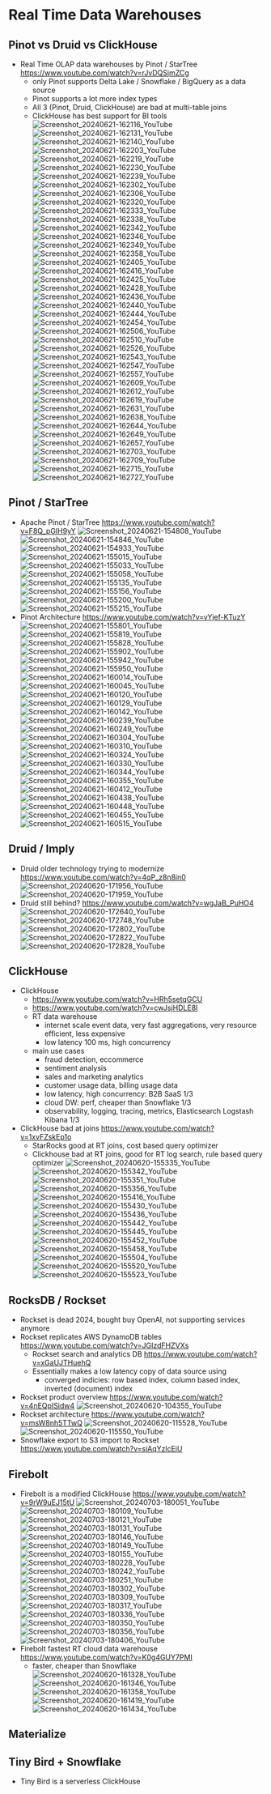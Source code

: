 # Real Time Data Warehouses

## Pinot vs Druid vs ClickHouse
- Real Time OLAP data warehouses by Pinot / StarTree https://www.youtube.com/watch?v=rJvDQSjmZCg
	- only Pinot supports Delta Lake / Snowflake / BigQuery as a data source
 	- Pinot supports a lot more index types
  	- All 3 (Pinot, Druid, ClickHouse) are bad at multi-table joins
  	- ClickHouse has best support for BI tools
![Screenshot_20240621-162116_YouTube](https://github.com/huang-pan/modern-data-stack-2023/assets/10567714/6e22630c-58b7-4e2a-a8a8-27c0506d7625)
![Screenshot_20240621-162131_YouTube](https://github.com/huang-pan/modern-data-stack-2023/assets/10567714/b9728ef6-9535-4819-aebb-bc923d0d3924)
![Screenshot_20240621-162140_YouTube](https://github.com/huang-pan/modern-data-stack-2023/assets/10567714/e0cfad74-3df4-49d0-aab0-2f44442d0db0)
![Screenshot_20240621-162203_YouTube](https://github.com/huang-pan/modern-data-stack-2023/assets/10567714/11391135-e222-4f01-8989-6d18460e3eee)
![Screenshot_20240621-162219_YouTube](https://github.com/huang-pan/modern-data-stack-2023/assets/10567714/bf765599-246a-4291-b9be-b5ff921e35d1)
![Screenshot_20240621-162230_YouTube](https://github.com/huang-pan/modern-data-stack-2023/assets/10567714/d8108f17-37a1-435b-842b-aea27228f7b3)
![Screenshot_20240621-162239_YouTube](https://github.com/huang-pan/modern-data-stack-2023/assets/10567714/a5fbbef6-a1d6-43fb-856d-9ac70585653e)
![Screenshot_20240621-162302_YouTube](https://github.com/huang-pan/modern-data-stack-2023/assets/10567714/c037ea26-44d5-4090-a8e0-7bd37b589fc9)
![Screenshot_20240621-162306_YouTube](https://github.com/huang-pan/modern-data-stack-2023/assets/10567714/6e69f0eb-84b5-48e5-b1ff-aa34d248acbd)
![Screenshot_20240621-162320_YouTube](https://github.com/huang-pan/modern-data-stack-2023/assets/10567714/39fcc694-a343-44a5-9b73-9a30e11ded7c)
![Screenshot_20240621-162333_YouTube](https://github.com/huang-pan/modern-data-stack-2023/assets/10567714/c4b0107b-ba80-498d-b0d7-e4a1eac967d5)
![Screenshot_20240621-162338_YouTube](https://github.com/huang-pan/modern-data-stack-2023/assets/10567714/bc629e87-7911-4c20-9bb2-5cf2803bb3c8)
![Screenshot_20240621-162342_YouTube](https://github.com/huang-pan/modern-data-stack-2023/assets/10567714/bde2a468-bd17-4633-8b7e-5a62daa3d206)
![Screenshot_20240621-162346_YouTube](https://github.com/huang-pan/modern-data-stack-2023/assets/10567714/5776f9d3-e105-4505-88c7-838c0aeba1fd)
![Screenshot_20240621-162349_YouTube](https://github.com/huang-pan/modern-data-stack-2023/assets/10567714/c5dd374e-e948-42c8-b6ae-868ab2daa7a2)
![Screenshot_20240621-162358_YouTube](https://github.com/huang-pan/modern-data-stack-2023/assets/10567714/361cfc38-65ee-458c-96dc-03c0cbd876e1)
![Screenshot_20240621-162405_YouTube](https://github.com/huang-pan/modern-data-stack-2023/assets/10567714/cb0dd973-8ab9-47bd-aaf4-dc6803f585a4)
![Screenshot_20240621-162416_YouTube](https://github.com/huang-pan/modern-data-stack-2023/assets/10567714/9556cff3-45ba-419c-8dda-71ed9093ff06)
![Screenshot_20240621-162425_YouTube](https://github.com/huang-pan/modern-data-stack-2023/assets/10567714/f59cebf4-e4b0-45fd-b5b8-71cb44403bf2)
![Screenshot_20240621-162428_YouTube](https://github.com/huang-pan/modern-data-stack-2023/assets/10567714/9af007e0-5390-4084-aba2-8c9112cee01e)
![Screenshot_20240621-162436_YouTube](https://github.com/huang-pan/modern-data-stack-2023/assets/10567714/ca657532-f536-4b41-a89d-c1339a2cd40d)
![Screenshot_20240621-162440_YouTube](https://github.com/huang-pan/modern-data-stack-2023/assets/10567714/9c37cae1-05bc-4b8a-b014-e7ceab54153e)
![Screenshot_20240621-162444_YouTube](https://github.com/huang-pan/modern-data-stack-2023/assets/10567714/2a7f091a-15b2-4af5-b1ec-d99add6fb800)
![Screenshot_20240621-162454_YouTube](https://github.com/huang-pan/modern-data-stack-2023/assets/10567714/fa1e401d-e954-4d5f-bad5-02ee4d03c5b2)
![Screenshot_20240621-162506_YouTube](https://github.com/huang-pan/modern-data-stack-2023/assets/10567714/9ab45cff-870e-4469-a204-194c5be33708)
![Screenshot_20240621-162510_YouTube](https://github.com/huang-pan/modern-data-stack-2023/assets/10567714/9991f810-ae90-46bc-812c-d2a3cb719ce5)
![Screenshot_20240621-162526_YouTube](https://github.com/huang-pan/modern-data-stack-2023/assets/10567714/bf22ff49-fa2e-473a-88c0-ac35a69861f9)
![Screenshot_20240621-162543_YouTube](https://github.com/huang-pan/modern-data-stack-2023/assets/10567714/fe8c991c-507e-4328-a5e4-b66e21fe1056)
![Screenshot_20240621-162547_YouTube](https://github.com/huang-pan/modern-data-stack-2023/assets/10567714/7731e952-9702-4350-b467-e383be9e08bf)
![Screenshot_20240621-162557_YouTube](https://github.com/huang-pan/modern-data-stack-2023/assets/10567714/a385fa14-fd14-4594-9717-bd8a96fb40bb)
![Screenshot_20240621-162609_YouTube](https://github.com/huang-pan/modern-data-stack-2023/assets/10567714/9aba5cc3-3f5c-41ab-8f30-f2e1da348f4d)
![Screenshot_20240621-162612_YouTube](https://github.com/huang-pan/modern-data-stack-2023/assets/10567714/691b1521-3838-47c5-9ac6-f06591a4530c)
![Screenshot_20240621-162619_YouTube](https://github.com/huang-pan/modern-data-stack-2023/assets/10567714/a903c1c8-57d5-419d-bb74-b394dc6b3f5c)
![Screenshot_20240621-162631_YouTube](https://github.com/huang-pan/modern-data-stack-2023/assets/10567714/c8abf184-4f08-4eff-aefb-ddc8911d7d1c)
![Screenshot_20240621-162638_YouTube](https://github.com/huang-pan/modern-data-stack-2023/assets/10567714/e1d9f3bb-3f7a-43fb-b34b-5f88a36273a0)
![Screenshot_20240621-162644_YouTube](https://github.com/huang-pan/modern-data-stack-2023/assets/10567714/986de999-c31d-42d9-917e-35cc65c3ce91)
![Screenshot_20240621-162649_YouTube](https://github.com/huang-pan/modern-data-stack-2023/assets/10567714/dadb4026-f138-4079-818f-41d95e69fe88)
![Screenshot_20240621-162657_YouTube](https://github.com/huang-pan/modern-data-stack-2023/assets/10567714/2deea5f4-a689-4387-af62-455b4766734a)
![Screenshot_20240621-162703_YouTube](https://github.com/huang-pan/modern-data-stack-2023/assets/10567714/e6d496fa-9dc1-449e-b1d9-66cf43cf5860)
![Screenshot_20240621-162709_YouTube](https://github.com/huang-pan/modern-data-stack-2023/assets/10567714/9fdccf86-b106-4dd8-8170-6f158ffda831)
![Screenshot_20240621-162715_YouTube](https://github.com/huang-pan/modern-data-stack-2023/assets/10567714/216e52c7-67d6-4f87-bdc4-a27c4b01098d)
![Screenshot_20240621-162727_YouTube](https://github.com/huang-pan/modern-data-stack-2023/assets/10567714/8eeecc88-70d5-4602-98d6-3456ac8cf1bd)

## Pinot / StarTree
- Apache Pinot / StarTree https://www.youtube.com/watch?v=F8Q_pGIH9yY
![Screenshot_20240621-154808_YouTube](https://github.com/huang-pan/modern-data-stack-2023/assets/10567714/9f6455ba-3cc2-43e7-83b1-2df50b8cd8fb)
![Screenshot_20240621-154846_YouTube](https://github.com/huang-pan/modern-data-stack-2023/assets/10567714/41e06c92-dd6e-4c9a-8766-625afb81f6f9)
![Screenshot_20240621-154933_YouTube](https://github.com/huang-pan/modern-data-stack-2023/assets/10567714/329182ec-36d2-4cf0-911d-c1aa0d0ff7b8)
![Screenshot_20240621-155015_YouTube](https://github.com/huang-pan/modern-data-stack-2023/assets/10567714/df5088db-dd69-4599-993e-ae92703ca0d2)
![Screenshot_20240621-155033_YouTube](https://github.com/huang-pan/modern-data-stack-2023/assets/10567714/ea8332dd-ef3c-47c3-8f61-bf1c8f6b2bd6)
![Screenshot_20240621-155058_YouTube](https://github.com/huang-pan/modern-data-stack-2023/assets/10567714/4b6917b4-aaf4-4e0d-9a2d-9685998beb41)
![Screenshot_20240621-155135_YouTube](https://github.com/huang-pan/modern-data-stack-2023/assets/10567714/5a45f2c8-53b4-4d45-866c-0044ac86705f)
![Screenshot_20240621-155156_YouTube](https://github.com/huang-pan/modern-data-stack-2023/assets/10567714/749f6d0c-bfa6-4b95-90f0-fecf996c2ac3)
![Screenshot_20240621-155200_YouTube](https://github.com/huang-pan/modern-data-stack-2023/assets/10567714/385c51ba-d55e-4dfe-bd05-7e88576e391f)
![Screenshot_20240621-155215_YouTube](https://github.com/huang-pan/modern-data-stack-2023/assets/10567714/ffa98b6d-77d4-4fb1-9b9a-33ed280e62ec)
- Pinot Architecture https://www.youtube.com/watch?v=vYjef-KTuzY
![Screenshot_20240621-155801_YouTube](https://github.com/huang-pan/modern-data-stack-2023/assets/10567714/f40d6d17-02dc-40ae-a655-8a7458002f44)
![Screenshot_20240621-155819_YouTube](https://github.com/huang-pan/modern-data-stack-2023/assets/10567714/b2feab2c-c98f-4fcd-a186-703643a443b9)
![Screenshot_20240621-155828_YouTube](https://github.com/huang-pan/modern-data-stack-2023/assets/10567714/13d14dd9-8dae-4c93-a54e-e4b57d9c41d2)
![Screenshot_20240621-155902_YouTube](https://github.com/huang-pan/modern-data-stack-2023/assets/10567714/e46f463d-957d-4916-858a-44dd28a4ea8e)
![Screenshot_20240621-155942_YouTube](https://github.com/huang-pan/modern-data-stack-2023/assets/10567714/e619b096-e1fc-4933-92ea-1e33c4922e6e)
![Screenshot_20240621-155950_YouTube](https://github.com/huang-pan/modern-data-stack-2023/assets/10567714/1b080d9b-3193-4799-a4b6-df7978d0187c)
![Screenshot_20240621-160014_YouTube](https://github.com/huang-pan/modern-data-stack-2023/assets/10567714/5b4e5974-c484-488f-9497-38a181e61899)
![Screenshot_20240621-160045_YouTube](https://github.com/huang-pan/modern-data-stack-2023/assets/10567714/ee7c466f-9d20-4ec7-9ae2-77b006d10cf0)
![Screenshot_20240621-160120_YouTube](https://github.com/huang-pan/modern-data-stack-2023/assets/10567714/8bc779ec-063f-47b1-af53-df8dc9bf5a0a)
![Screenshot_20240621-160129_YouTube](https://github.com/huang-pan/modern-data-stack-2023/assets/10567714/99a30dd5-5c8f-49d7-87c3-8d19aa410cc7)
![Screenshot_20240621-160142_YouTube](https://github.com/huang-pan/modern-data-stack-2023/assets/10567714/2caae1f0-2efe-4851-a062-932e8ec1053e)
![Screenshot_20240621-160239_YouTube](https://github.com/huang-pan/modern-data-stack-2023/assets/10567714/12e990b3-342f-481a-928d-ccb15b40a12e)
![Screenshot_20240621-160249_YouTube](https://github.com/huang-pan/modern-data-stack-2023/assets/10567714/594bc3bf-33ec-4946-bd22-23268571b7ab)
![Screenshot_20240621-160304_YouTube](https://github.com/huang-pan/modern-data-stack-2023/assets/10567714/8da8cdbd-6ae0-4fbf-8bb4-2f05126e5f52)
![Screenshot_20240621-160310_YouTube](https://github.com/huang-pan/modern-data-stack-2023/assets/10567714/5b862b8c-b05b-43ba-b84c-b8e281c84010)
![Screenshot_20240621-160324_YouTube](https://github.com/huang-pan/modern-data-stack-2023/assets/10567714/75ec2692-1ca2-4591-ad5d-261eeae76100)
![Screenshot_20240621-160330_YouTube](https://github.com/huang-pan/modern-data-stack-2023/assets/10567714/fdcb3292-5394-47b5-8b5e-3be1dff966d8)
![Screenshot_20240621-160344_YouTube](https://github.com/huang-pan/modern-data-stack-2023/assets/10567714/39579a85-e325-431f-97b0-bf711f133bcf)
![Screenshot_20240621-160355_YouTube](https://github.com/huang-pan/modern-data-stack-2023/assets/10567714/1042384d-78ce-42ed-8a1e-ae7115dfb52e)
![Screenshot_20240621-160412_YouTube](https://github.com/huang-pan/modern-data-stack-2023/assets/10567714/9fa1aa9c-1dc1-4a63-a80d-2702d45968c1)
![Screenshot_20240621-160438_YouTube](https://github.com/huang-pan/modern-data-stack-2023/assets/10567714/13749ca6-eba0-4b35-ada9-4f46f8785be3)
![Screenshot_20240621-160448_YouTube](https://github.com/huang-pan/modern-data-stack-2023/assets/10567714/6a577648-3f9b-4f67-916e-be290050ef57)
![Screenshot_20240621-160455_YouTube](https://github.com/huang-pan/modern-data-stack-2023/assets/10567714/3c095ba3-3f58-41ea-be16-7148f12bb4db)
![Screenshot_20240621-160515_YouTube](https://github.com/huang-pan/modern-data-stack-2023/assets/10567714/43c9df67-a599-414b-ba12-9abb48ed3be0)

## Druid / Imply
- Druid older technology trying to modernize https://www.youtube.com/watch?v=4qP_z8n8in0
![Screenshot_20240620-171956_YouTube](https://github.com/huang-pan/modern-data-stack-2023/assets/10567714/71cf93e8-739b-4174-95bc-dced43b3a9d7)
![Screenshot_20240620-171959_YouTube](https://github.com/huang-pan/modern-data-stack-2023/assets/10567714/96560803-433d-4ae7-b84b-79fc60e629fa)
- Druid still behind? https://www.youtube.com/watch?v=wgJaB_PuHO4
![Screenshot_20240620-172640_YouTube](https://github.com/huang-pan/modern-data-stack-2023/assets/10567714/f9fdf6f9-c52c-49ce-96ab-4e12d746a737)
![Screenshot_20240620-172748_YouTube](https://github.com/huang-pan/modern-data-stack-2023/assets/10567714/b17ce331-2bf3-4410-8210-d42c5895fa17)
![Screenshot_20240620-172802_YouTube](https://github.com/huang-pan/modern-data-stack-2023/assets/10567714/8e4202ff-0842-491b-b7ba-212ee5e06692)
![Screenshot_20240620-172822_YouTube](https://github.com/huang-pan/modern-data-stack-2023/assets/10567714/dc153468-9aa2-4463-9ea2-7d148a60ac6e)
![Screenshot_20240620-172828_YouTube](https://github.com/huang-pan/modern-data-stack-2023/assets/10567714/591fac46-6e5f-477c-b9f3-5915dd4efa3b)

## ClickHouse
- ClickHouse
	- https://www.youtube.com/watch?v=HRh5setqGCU
 	- https://www.youtube.com/watch?v=cwJsjHDLE8I
	- RT data warehouse
		- internet scale event data, very fast aggregations, very resource efficient, less expensive
		- low latency 100 ms, high concurrency
	- main use cases
		- fraud detection, eccommerce
		- sentiment analysis
		- sales and marketing analytics
		- customer usage data, billing usage data
		- low latency, high concurrency: B2B SaaS 1/3
		- cloud DW: perf, cheaper than Snowflake 1/3
		- observability, logging, tracing, metrics, Elasticsearch Logstash Kibana 1/3
- ClickHouse bad at joins https://www.youtube.com/watch?v=1xvFZskEp1o
	- StarRocks good at RT joins, cost based query optimizer
	- Clickhouse bad at RT joins, good for RT log search, rule based query optimizer 
![Screenshot_20240620-155335_YouTube](https://github.com/huang-pan/modern-data-stack-2023/assets/10567714/baf6af95-fdfd-4909-8f9b-5fd6f9c3572a)
![Screenshot_20240620-155342_YouTube](https://github.com/huang-pan/modern-data-stack-2023/assets/10567714/c4d87720-36bc-49e5-a9c4-6cd85cc54be7)
![Screenshot_20240620-155351_YouTube](https://github.com/huang-pan/modern-data-stack-2023/assets/10567714/8965b522-2ba9-487a-a273-6864213f5f2c)
![Screenshot_20240620-155356_YouTube](https://github.com/huang-pan/modern-data-stack-2023/assets/10567714/7771ba48-da75-4d40-b1c5-5def7789415f)
![Screenshot_20240620-155416_YouTube](https://github.com/huang-pan/modern-data-stack-2023/assets/10567714/fca6e407-4baa-474e-8c39-fb62758817db)
![Screenshot_20240620-155430_YouTube](https://github.com/huang-pan/modern-data-stack-2023/assets/10567714/537cbbdc-6716-4cbf-a610-cf9ce1dd14c5)
![Screenshot_20240620-155436_YouTube](https://github.com/huang-pan/modern-data-stack-2023/assets/10567714/dc05c366-0596-43ce-aba7-de67d3fc2c85)
![Screenshot_20240620-155442_YouTube](https://github.com/huang-pan/modern-data-stack-2023/assets/10567714/a7fb417f-ccc1-48e5-a54d-0d7be3626d6f)
![Screenshot_20240620-155445_YouTube](https://github.com/huang-pan/modern-data-stack-2023/assets/10567714/3ddd6b93-d4ec-4d7c-87f9-3978e576cefc)
![Screenshot_20240620-155452_YouTube](https://github.com/huang-pan/modern-data-stack-2023/assets/10567714/009ec7d5-3dc6-4b48-8165-28e50f59a4a1)
![Screenshot_20240620-155458_YouTube](https://github.com/huang-pan/modern-data-stack-2023/assets/10567714/aadee248-e9f3-4c56-b0e9-81ec02ebd4b2)
![Screenshot_20240620-155504_YouTube](https://github.com/huang-pan/modern-data-stack-2023/assets/10567714/00ea382d-1179-4e97-87ab-300d8a414740)
![Screenshot_20240620-155520_YouTube](https://github.com/huang-pan/modern-data-stack-2023/assets/10567714/a20840f0-5c45-4b3d-9e14-b124e968a4d4)
![Screenshot_20240620-155523_YouTube](https://github.com/huang-pan/modern-data-stack-2023/assets/10567714/278a91f6-cb24-4a31-bee5-03cf48ccc975)

## RocksDB / Rockset
- Rockset is dead 2024, bought buy OpenAI, not supporting services anymore
- Rockset replicates AWS DynamoDB tables https://www.youtube.com/watch?v=JGIzdFHZVXs
	- Rockset search and analytics DB https://www.youtube.com/watch?v=xGaUJTHuehQ
 	- Essentially makes a low latency copy of data source using 
		- converged indicies: row based index, column based index, inverted (document) index
- Rockset product overview https://www.youtube.com/watch?v=4nEQpISidw4
![Screenshot_20240620-104355_YouTube](https://github.com/huang-pan/modern-data-stack-2023/assets/10567714/0baab291-2d40-4db4-9efc-8ed3b2820df8)
- Rockset architecture https://www.youtube.com/watch?v=msW8nh5TTwQ
![Screenshot_20240620-115528_YouTube](https://github.com/huang-pan/modern-data-stack-2023/assets/10567714/8cd2eb60-95ca-4e0d-950d-0bd92ec6f27d)
![Screenshot_20240620-115550_YouTube](https://github.com/huang-pan/modern-data-stack-2023/assets/10567714/4cb73583-4b99-475a-9efe-c48a65875721)
- Snowflake export to S3 import to Rockset https://www.youtube.com/watch?v=siAqYzlcEiU

## Firebolt
- Firebolt is a modified ClickHouse https://www.youtube.com/watch?v=9rW9uEJ15tU
![Screenshot_20240703-180051_YouTube](https://github.com/huang-pan/modern-data-stack-2023/assets/10567714/ee42df08-8ecf-4568-9b84-3cb29c9be67a)
![Screenshot_20240703-180109_YouTube](https://github.com/huang-pan/modern-data-stack-2023/assets/10567714/cd511669-cec3-499b-b128-116ad0708ff3)
![Screenshot_20240703-180121_YouTube](https://github.com/huang-pan/modern-data-stack-2023/assets/10567714/3e4db3b8-940a-4e09-a49c-5e8769bd631c)
![Screenshot_20240703-180131_YouTube](https://github.com/huang-pan/modern-data-stack-2023/assets/10567714/e8b0ce44-d4f2-4619-9837-7f5410db4292)
![Screenshot_20240703-180146_YouTube](https://github.com/huang-pan/modern-data-stack-2023/assets/10567714/ae7b8d72-a28d-48d8-b34d-a3777295297d)
![Screenshot_20240703-180149_YouTube](https://github.com/huang-pan/modern-data-stack-2023/assets/10567714/1fd7b3d0-5778-4e48-90be-595b4e082716)
![Screenshot_20240703-180155_YouTube](https://github.com/huang-pan/modern-data-stack-2023/assets/10567714/b49f1236-e27e-4cc0-a20b-c847899e9475)
![Screenshot_20240703-180228_YouTube](https://github.com/huang-pan/modern-data-stack-2023/assets/10567714/749a8001-473e-4ed0-9ea1-a50e852970f6)
![Screenshot_20240703-180242_YouTube](https://github.com/huang-pan/modern-data-stack-2023/assets/10567714/2fe2ed46-b5ff-4069-8d02-22d68c6b09b4)
![Screenshot_20240703-180251_YouTube](https://github.com/huang-pan/modern-data-stack-2023/assets/10567714/821ee14d-a4b5-4375-b1f5-17f46350be38)
![Screenshot_20240703-180302_YouTube](https://github.com/huang-pan/modern-data-stack-2023/assets/10567714/85b614e1-84f1-4325-92f0-e272054b02d7)
![Screenshot_20240703-180309_YouTube](https://github.com/huang-pan/modern-data-stack-2023/assets/10567714/df8878a8-d7b3-4c92-badb-9255ad995d2e)
![Screenshot_20240703-180317_YouTube](https://github.com/huang-pan/modern-data-stack-2023/assets/10567714/961168b9-919c-44a3-8070-bd65a52b6c94)
![Screenshot_20240703-180336_YouTube](https://github.com/huang-pan/modern-data-stack-2023/assets/10567714/bfad1afe-81ec-4f81-9a1e-14a18dae760c)
![Screenshot_20240703-180350_YouTube](https://github.com/huang-pan/modern-data-stack-2023/assets/10567714/7a0e9708-c117-4d01-b7ea-71cc94456295)
![Screenshot_20240703-180356_YouTube](https://github.com/huang-pan/modern-data-stack-2023/assets/10567714/8837a7be-379b-43cf-bec2-ee6582173953)
![Screenshot_20240703-180406_YouTube](https://github.com/huang-pan/modern-data-stack-2023/assets/10567714/727c27fc-eb0b-4f73-b2d4-40a9586458b8)
- Firebolt fastest RT cloud data warehouse https://www.youtube.com/watch?v=K0g4GUY7PMI
	- faster, cheaper than Snowflake
![Screenshot_20240620-161328_YouTube](https://github.com/huang-pan/modern-data-stack-2023/assets/10567714/fbb56250-63ea-48aa-b449-d13ae8343f98)
![Screenshot_20240620-161346_YouTube](https://github.com/huang-pan/modern-data-stack-2023/assets/10567714/269536c7-b5dd-4f50-9236-cd94df745cd1)
![Screenshot_20240620-161358_YouTube](https://github.com/huang-pan/modern-data-stack-2023/assets/10567714/fa1d4102-a007-4976-812e-61140c134dd1)
![Screenshot_20240620-161419_YouTube](https://github.com/huang-pan/modern-data-stack-2023/assets/10567714/8ce84079-ebb6-420e-bed2-5081e2ac6874)
![Screenshot_20240620-161434_YouTube](https://github.com/huang-pan/modern-data-stack-2023/assets/10567714/ed1c63ae-02d7-4a19-b956-ad3da2026de2)

## Materialize

## Tiny Bird + Snowflake
- Tiny Bird is a serverless ClickHouse
